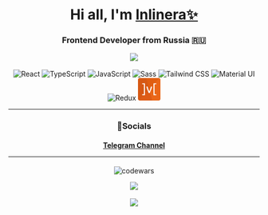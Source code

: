 <div align="center">

# Hi all, I'm [Inlinera✨](https://github.com/inlinera)
### Frontend Developer from Russia 🇷🇺
    
![](https://github-readme-stats.vercel.app/api/top-langs/?username=inlinera&theme=gotham&layout=compact)

<img src="https://profilinator.rishav.dev/skills-assets/react-original-wordmark.svg" alt="React" height="50" />
<img src="https://profilinator.rishav.dev/skills-assets/typescript-original.svg" alt="TypeScript" height="50" />
<img src="https://profilinator.rishav.dev/skills-assets/javascript-original.svg" alt="JavaScript" height="50" />
<img src="https://profilinator.rishav.dev/skills-assets/sass-original.svg" alt="Sass" height="50" />
<img src="https://profilinator.rishav.dev/skills-assets/tailwindcss.svg" alt="Tailwind CSS" height="50" />
<img src="https://profilinator.rishav.dev/skills-assets/mui.png" alt="Material UI" height="50" />
<img src="https://profilinator.rishav.dev/skills-assets/redux-original.svg" alt="Redux" height="50" />
<img src="https://raw.githubusercontent.com/devicons/devicon/6910f0503efdd315c8f9b858234310c06e04d9c0/icons/mobx/mobx-original.svg" height="45" />

<div>
</div>
<hr>
</div>

<div align="center">

### 🌼Socials
<div align="center">
  
  #### [Telegram Channel](https://t.me/+uThNBwg3TaMxYTQ6)<hr>
  ![codewars](https://www.codewars.com/users/znlznerv/badges/small)<br/>
  </div>

![](https://github-profile-trophy.vercel.app/?username=inlinera&theme=onestar)

![](https://komarev.com/ghpvc/?username=inlinera&color=ff69b4&style=flat&abbreviated=true)

</div>
